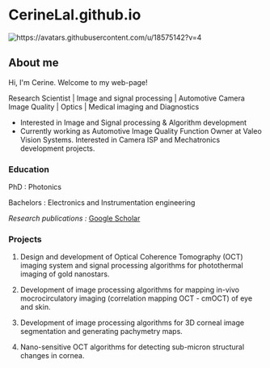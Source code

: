 # CerineLal.github.io
<picture>
 <source media="(prefers-color-scheme: dark)" srcset="https://avatars.githubusercontent.com/u/18575142?v=4">
 <source media="(prefers-color-scheme: light)" srcset="https://avatars.githubusercontent.com/u/18575142?v=4">
 <img alt="https://avatars.githubusercontent.com/u/18575142?v=4" src="https://avatars.githubusercontent.com/u/18575142?v=4">
</picture>

## About me
Hi, I'm Cerine. Welcome to my web-page!

Research Scientist | Image and signal processing | Automotive Camera Image Quality | Optics | Medical imaging and Diagnostics

- Interested in Image and Signal processing & Algorithm development </summary>
- Currently working as Automotive Image Quality Function Owner at Valeo Vision Systems. Interested in Camera ISP and 
  Mechatronics  development projects. 
 
### Education
PhD : Photonics
 
Bachelors : Electronics and Instrumentation engineering

_Research publications :_ [Google Scholar](https://scholar.google.com/citations?user=4PBLiDIAAAAJ&hl=en)

### Projects
1. Design and development of Optical Coherence Tomography (OCT) imaging system and signal processing algorithms for photothermal imaging of gold nanostars.
   
2. Development of image processing algorithms for mapping in-vivo mocrocirculatory imaging (correlation mapping OCT - 
   cmOCT) of eye and skin.
   
3. Development of image processing algorithms for 3D corneal image segmentation and generating pachymetry maps.
   
4. Nano-sensitive OCT algorithms for detecting sub-micron structural changes in cornea.




